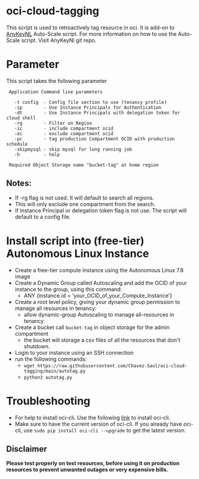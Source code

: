 # oci-cloud-tagging

This script is used to retroactively tag resource in oci. It is add-on to [AnyKeyNL](https://github.com/AnykeyNL/OCI-AutoScale) 
Auto-Scale script. For more information on how to use the Auto-Scale script. Visit AnyKeyNl git repo.
# Parameter
This script takes the following parameter 
```
 Application Command line parameters

   -t config  - Config file section to use (tenancy profile)
   -ip        - Use Instance Principals for Authentication
   -dt        - Use Instance Principals with delegation token for cloud shell
   -rg        - Filter on Region
   -ic        - include compartment ocid
   -ec        - exclude compartment ocid
   -pc        - tag production Compartment OCID with production schedule
   -skipmysql - skip mysql for long running job
   -h         - help

 Required Object Storage name "bucket-tag" at home region
 ```
## Notes: 
- If -rg flag is not used. It will default to search all regions.
- This will only exclude one compartment from the search. 
- If Instance Principal or delegation token flag is not use. The script will default to a config file.
 
# Install script into (free-tier) Autonomous Linux Instance

- Create a free-tier compute instance using the Autonomous Linux 7.8 image
- Create a Dynamic Group called Autoscaling and add the OCID of your instance to the group, using this command:
  - ANY {instance.id = 'your_OCID_of_your_Compute_Instance'}
- Create a root level policy, giving your dynamic group permission to manage all resources in tenancy:
  - allow dynamic-group Autoscaling to manage all-resources in tenancy
- Create a bucket call ```bucket-tag``` in object storage for the admin compartment
  - the bucket will storage a csv files of all the resources that don't shutdown.
- Login to your instance using an SSH connection
- run the following commands:
  - ```wget https://raw.githubusercontent.com/Chavez-Saul/oci-cloud-tagging/main/autotag.py```
  - ```python3 autotag.py```

# Troubleshooting
- For help to install oci-cli. Use the following [link](https://docs.oracle.com/en-us/iaas/Content/API/SDKDocs/cliinstall.htm) to install oci-cli. 
- Make sure to have the current version of oci-cli. If you already have 
oci-cli, use ```sudo pip install oci-cli --upgrade``` to get the latest version.


## Disclaimer
**Please test properly on test resources, before using it on production resources to prevent unwanted outages or very expensive bills.**
